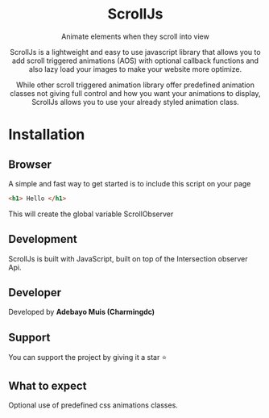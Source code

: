 <h1 align="center"> ScrollJs </h1>

<p align="center"> Animate elements when they scroll into view </p>

<p align="center"> ScrollJs is a lightweight and easy to use javascript library that allows you to add scroll triggered animations (AOS) with optional callback functions and also lazy load your images to make your website more optimize.
</p>

<p align="center">
While other scroll triggered animation library offer predefined animation classes not giving full control and how you want your animations to display, ScrollJs allows you to use your already styled animation class.
</p>

# Installation 

## Browser
A simple and fast way to get started is to include this script on your page

``` html
<h1> Hello </h1>
```
This will create the global variable ScrollObserver

## Development

ScrollJs is built with JavaScript, built on top of the Intersection observer Api.

## Developer 

Developed by **Adebayo Muis (Charmingdc)**

## Support 

You can support the project by giving it a star ⭐ 


## What to expect 

Optional use of predefined css animations classes.
